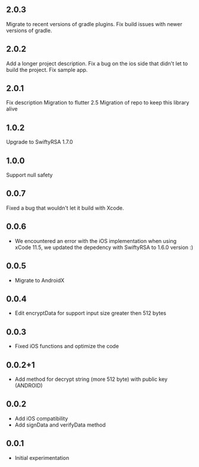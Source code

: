 ## 2.0.3
Migrate to recent versions of gradle plugins.
Fix build issues with newer versions of gradle.

## 2.0.2
Add a longer project description.
Fix a bug on the ios side that didn't let to build the project.
Fix sample app.

## 2.0.1
Fix description
Migration to flutter 2.5
Migration of repo to keep this library alive

## 1.0.2
Upgrade to SwiftyRSA 1.7.0

## 1.0.0
Support null safety
## 0.0.7
Fixed a bug that wouldn't let it build with Xcode.

## 0.0.6
* We encountered an error with the iOS implementation when using xCode 11.5, we updated
the depedency with SwiftyRSA to 1.6.0 version :)

## 0.0.5

* Migrate to AndroidX

## 0.0.4

* Edit encryptData for support input size greater then 512 bytes

## 0.0.3

* Fixed iOS functions and optimize the code

## 0.0.2+1

* Add method for decrypt string (more 512 byte) with public key (ANDROID)

## 0.0.2

* Add iOS compatibility
* Add signData and verifyData method

## 0.0.1

* Initial experimentation